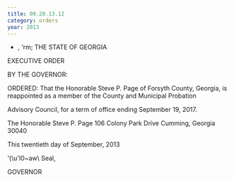 ```yaml
---
title: 09.20.13.12
category: orders
year: 2013
---
```

 

 - , ‘rm;
THE STATE OF GEORGIA

EXECUTIVE ORDER

BY THE GOVERNOR:

ORDERED: That the Honorable Steve P. Page of Forsyth County, Georgia, is
reappointed as a member of the County and Municipal Probation

Advisory Council, for a term of office ending September 19, 2017.

The Honorable Steve P. Page
106 Colony Park Drive
Cumming, Georgia 30040

This twentieth day of September, 2013

‘(\u'I0~aw\ Seal,

GOVERNOR


